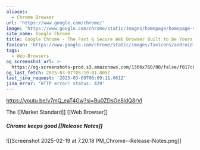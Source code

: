 ```yaml
---
aliases:
  - Chrome Browser
url: 'https://www.google.com/chrome/'
image: 'https://www.google.com/chrome/static/images/homepage/homepage-v2.png'
site_name: Google Chrome
title: Google Chrome - The Fast & Secure Web Browser Built to be Yours
favicon: 'https://www.google.com/chrome/static/images/favicons/android-icon-192x192.png'
tags:
  - Web-Browsers
og_screenshot_url: >-
  https://og-screenshots-prod.s3.amazonaws.com/1366x768/80/false/f017c8050d1c5fcdb4511ba7fa11d3f363165748200d77db41845a647e6acfb6.jpeg
og_last_fetch: 2025-03-07T05:19:01.805Z
last_jina_request: '2025-03-09T06:09:11.661Z'
jina_error: 'HTTP error! status: 429'
---
```

https://youtu.be/v7mQ_eaT4Gw?si=Bu0ZDsGe8ldQ8rVI

The [[Market Standard]] [[Web Browser]]

##### Chrome keeps good [[Release Notes]]
![[Screenshot 2025-02-19 at 7.20.18 PM_Chrome--Release-Notes.png]]
